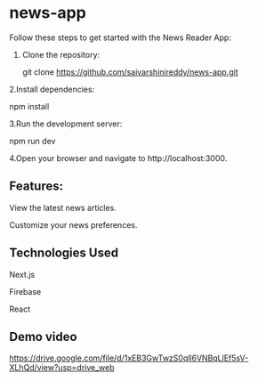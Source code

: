 # news-app

Follow these steps to get started with the News Reader App:

1. Clone the repository:
 
   git clone https://github.com/saivarshinireddy/news-app.git
   
2.Install dependencies:

   npm install
   
3.Run the development server:

   npm run dev
   
4.Open your browser and navigate to http://localhost:3000.

## Features:

View the latest news articles.

Customize your news preferences.

## Technologies Used

Next.js

Firebase 

React
## Demo video
https://drive.google.com/file/d/1xEB3GwTwzS0qll6VNBqLlEf5sV-XLhQd/view?usp=drive_web
